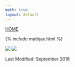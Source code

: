 ```yaml
---
math: true
layout: default
---
```

<a href="https://ammonhepworth.github.io/MATH4610/index">HOME</a>

{% include mathjax.html %}

![]('x04.png')
![]('x0400.png')

Last Modified: September 2018
